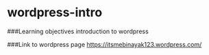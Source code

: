 # wordpress-intro

###Learning objectives
introduction to wordpress

###Link to wordpress page
https://itsmebinayak123.wordpress.com/
